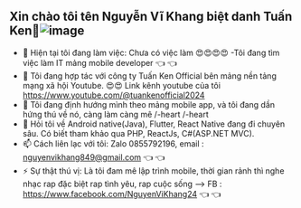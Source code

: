 ## Xin chào  tôi tên Nguyễn Vĩ Khang biệt danh Tuấn Ken👋![image](https://github.com/user-attachments/assets/97e53329-0ad6-4710-8962-efcaa3ba924a)

- 🔭 Hiện tại tôi đang làm việc: Chưa có việc làm 😍😍😍😍
-Tôi đang tìm việc làm IT mảng mobile developer 👈 👈 
- 👯 Tôi đang hợp tác với công ty Tuấn Ken Official bên mảng nền tảng mạng xã hội Youtube. 😍😍 Link kênh youtube của tôi https://www.youtube.com/@tuankenofficial2024
- 🤔 Tôi đang định hướng mình theo mảng mobile app, và tôi đang dần hứng thú về nó, càng làm càng mê /-heart /-heart 
- 💬 Hỏi tôi về Android native(Java), Flutter, React Native đang đi chuyên sâu. Có biết tham khảo qua PHP, ReactJs, C#(ASP.NET MVC). 
- 📫 Cách liên lạc với tôi: Zalo 0855792196, email : nguyenvikhang849@gmail.com 👈 👈 
- ⚡ Sự thật thú vị: Là tôi đam mê lập trình mobile, thời gian rảnh thì nghe nhạc rap đặc biệt rap tình yêu, rap cuộc sống
--> FB : https://www.facebook.com/NguyenViKhang24 👈 👈 

